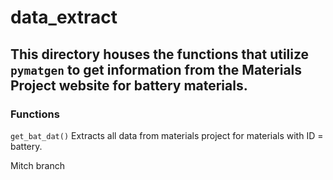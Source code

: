 # data_extract

## This directory houses the functions that utilize ``pymatgen`` to get information from the Materials Project website for battery materials.

### Functions
`get_bat_dat()`
Extracts all data from materials project for materials with ID = battery.


Mitch branch 

